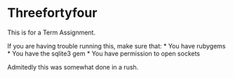 Threefortyfour
==============
This is for a Term Assignment.

If you are having trouble running this, make sure that:
    * You have rubygems
    * You have the sqlite3 gem
    * You have permission to open sockets 

Admitedly this was somewhat done in a rush.
